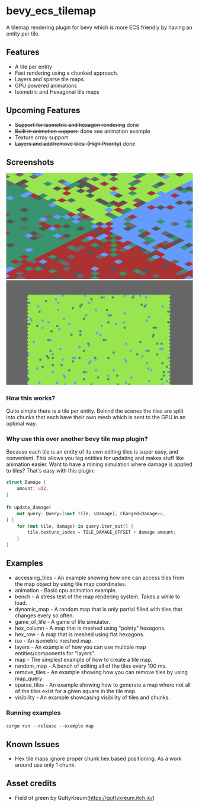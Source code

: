 # bevy_ecs_tilemap
A tilemap rendering plugin for bevy which is more ECS friendly by having an entity per tile.

## Features
 - A tile per entity
 - Fast rendering using a chunked approach.
 - Layers and sparse tile maps.
 - GPU powered animations
 - Isometric and Hexagonal tile maps

## Upcoming Features
 - ~~Support for isometric and hexagon rendering~~ done
 - ~~Built in animation support.~~ done see animation example
 - Texture array support
 - ~~Layers and add/remove tiles. (High Priority)~~ done


## Screenshots
![iso](screenshots/iso.png)
![hex](screenshots/hex.png)

### How this works?
Quite simple there is a tile per entity. Behind the scenes the tiles are split into chunks that each have their own mesh which is sent to the GPU in an optimal way.

### Why use this over another bevy tile map plugin?
Because each tile is an entity of its own editing tiles is super easy, and convenient. This allows you tag entities for updating and makes stuff like animation easier. Want to have a mining simulation where damage is applied to tiles? That's easy with this plugin:

```rust
struct Damage {
    amount: u32,
}

fn update_damage(
    mut query: Query<(&mut Tile, &Damage), Changed<Damage>>,
) {
    for (mut tile, damage) in query.iter_mut() {
        tile.texture_index = TILE_DAMAGE_OFFSET + damage.amount;
    }
}
```

## Examples
 - accessing_tiles - An example showing how one can access tiles from the map object by using tile map coordinates.
 - animation - Basic cpu animation example.
 - bench - A stress test of the map rendering system. Takes a while to load.
 - dynamic_map - A random map that is only partial filled with tiles that changes every so often.
 - game_of_life - A game of life simulator.
 - hex_column - A map that is meshed using "pointy" hexagons.
 - hex_row - A map that is meshed using flat hexagons.
 - iso - An isometric meshed map.
 - layers - An example of how you can use multiple map entities/components for "layers".
 - map - The simplest example of how to create a tile map.
 - random_map - A bench of editing all of the tiles every 100 ms.
 - remove_tiles - An example showing how you can remove tiles by using map_query
 - sparse_tiles - An example showing how to generate a map where not all of the tiles exist for a given square in the tile map.
 - visibility - An example showcasing visibility of tiles and chunks.

### Running examples
`cargo run --release --example map`


## Known Issues
 - Hex tile maps ignore proper chunk hex based positioning. As a work around use only 1 chunk.

## Asset credits
 - Field of green by GuttyKreum(https://guttykreum.itch.io/)